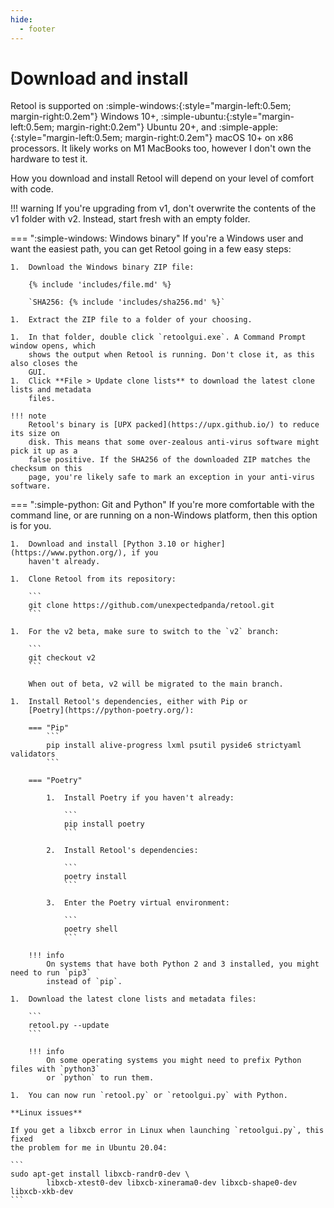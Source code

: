 ```yaml
---
hide:
  - footer
---
```


# Download and install

Retool is supported on :simple-windows:{:style="margin-left:0.5em; margin-right:0.2em"}
Windows 10+, :simple-ubuntu:{:style="margin-left:0.5em; margin-right:0.2em"} Ubuntu 20+,
and :simple-apple:{:style="margin-left:0.5em; margin-right:0.2em"} macOS 10+ on x86
processors. It likely works on M1 MacBooks too, however I don't own the hardware to test
it.

How you download and install Retool will depend on your level of comfort with code.

!!! warning
    If you're upgrading from v1, don't overwrite the contents of the v1 folder with v2.
    Instead, start fresh with an empty folder.

=== ":simple-windows: Windows binary"
    If you're a Windows user and want the easiest path, you can get Retool going in a few
    easy steps:

    1.  Download the Windows binary ZIP file:

        {% include 'includes/file.md' %}

        `SHA256: {% include 'includes/sha256.md' %}`

    1.  Extract the ZIP file to a folder of your choosing.

    1.  In that folder, double click `retoolgui.exe`. A Command Prompt window opens, which
        shows the output when Retool is running. Don't close it, as this also closes the
        GUI.
    1.  Click **File > Update clone lists** to download the latest clone lists and metadata
        files.

    !!! note
        Retool's binary is [UPX packed](https://upx.github.io/) to reduce its size on
        disk. This means that some over-zealous anti-virus software might pick it up as a
        false positive. If the SHA256 of the downloaded ZIP matches the checksum on this
        page, you're likely safe to mark an exception in your anti-virus software.

=== ":simple-python: Git and Python"
    If you're more comfortable with the command line, or are running on a non-Windows
    platform, then this option is for you.

    1.  Download and install [Python 3.10 or higher](https://www.python.org/), if you
        haven't already.

    1.  Clone Retool from its repository:

        ```
        git clone https://github.com/unexpectedpanda/retool.git
        ```

    1.  For the v2 beta, make sure to switch to the `v2` branch:

        ```
        git checkout v2
        ```

        When out of beta, v2 will be migrated to the main branch.

    1.  Install Retool's dependencies, either with Pip or
        [Poetry](https://python-poetry.org/):

        === "Pip"
            ```
            pip install alive-progress lxml psutil pyside6 strictyaml validators
            ```

        === "Poetry"

            1.  Install Poetry if you haven't already:

                ```
                pip install poetry
                ```

            2.  Install Retool's dependencies:

                ```
                poetry install
                ```

            3.  Enter the Poetry virtual environment:

                ```
                poetry shell
                ```

        !!! info
            On systems that have both Python 2 and 3 installed, you might need to run `pip3`
            instead of `pip`.

    1.  Download the latest clone lists and metadata files:

        ```
        retool.py --update
        ```

        !!! info
            On some operating systems you might need to prefix Python files with `python3`
            or `python` to run them.

    1.  You can now run `retool.py` or `retoolgui.py` with Python.

    **Linux issues**

    If you get a libxcb error in Linux when launching `retoolgui.py`, this fixed
    the problem for me in Ubuntu 20.04:

    ```
    sudo apt-get install libxcb-randr0-dev \
            libxcb-xtest0-dev libxcb-xinerama0-dev libxcb-shape0-dev libxcb-xkb-dev
    ```
